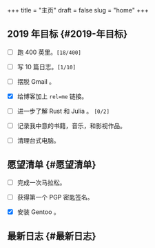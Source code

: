 +++
title = "主页"
draft = false
slug = "home"
+++

## 2019 年目标 {#2019-年目标}

-   [ ] 跑 400 英里。<code>[18/400]</code>
-   [ ] 写 10 篇日志。<code>[1/10]</code>
-   [ ] 摆脱 Gmail 。
-   [X] 给博客加上 `rel=me` 链接。
-   [ ] 进一步了解 Rust 和 Julia 。 <code>[0/2]</code>
-   [ ] 记录我中意的书籍，音乐，和影视作品。
-   [ ] 清理台式电脑。


## 愿望清单 {#愿望清单}

-   [ ] 完成一次马拉松。
-   [ ] 获得第一个 PGP 密匙签名。
-   [X] 安装 Gentoo 。


## 最新日志 {#最新日志}
